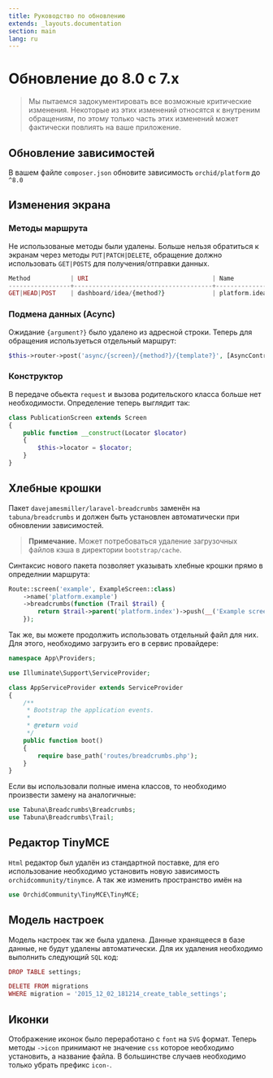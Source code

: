 ```yaml
---
title: Руководство по обновлению
extends: _layouts.documentation
section: main
lang: ru
---
```


# Обновление до 8.0 с 7.x


> Мы пытаемся задокументировать все возможные критические изменения. Некоторые из этих изменений относятся к внутреним обращениям, по этому только часть этих изменений может фактически повлиять на ваше приложение.

## Обновление зависимостей

В вашем файле `composer.json` обновите зависимость `orchid/platform` до `^8.0`



## Изменения экрана

### Методы маршрута

Не использованые методы были удалены.
Больше нельзя обратиться к экранам через методы `PUT|PATCH|DELETE`, 
обращение должно использовать `GET|POSTS` для получения/отправки данных.

```php
Method           | URI                                  | Name
-----------------+--------------------------------------+--------------
GET|HEAD|POST    | dashboard/idea/{method?}             | platform.idea
```


### Подмена данных (Acync)

Ожидание `{argument?}` было удалено из адресной строки.
Теперь для обращения используеться отдельный маршрут:

```php
$this->router->post('async/{screen}/{method?}/{template?}', [AsyncController::class, 'load'])->name('async');
```

### Конструктор 

В передаче обьекта `request` и вызова родительского класса больше нет необходимости. 
Определение теперь выглядит так:

```php
class PublicationScreen extends Screen
{
    public function __construct(Locator $locator)
    {
        $this->locator = $locator;
    }
}
```

## Хлебные крошки

Пакет `davejamesmiller/laravel-breadcrumbs` заменён на  `tabuna/breadcrumbs` 
и должен быть установлен автоматически при обновлении зависимостей.


> **Примечание.** Может потребоваться удаление загрузочных файлов кэша в директории `bootstrap/cache`.

Синтаксис нового пакета позволяет указывать хлебные крошки прямо в определнии маршрута:

```php
Route::screen('example', ExampleScreen::class)
    ->name('platform.example')
    ->breadcrumbs(function (Trail $trail) {
        return $trail->parent('platform.index')->push(__('Example screen'));
    });
```

Так же, вы можете продолжить использовать отдельный файл для них.
Для этого, необходимо загрузить его в сервис провайдере:

```php
namespace App\Providers;

use Illuminate\Support\ServiceProvider;

class AppServiceProvider extends ServiceProvider
{
    /**
     * Bootstrap the application events.
     *
     * @return void
     */
    public function boot()
    {
        require base_path('routes/breadcrumbs.php');
    }
}
```

Если вы использовали полные имена классов, то необходимо произвести замену на аналогичные:

```php
use Tabuna\Breadcrumbs\Breadcrumbs;
use Tabuna\Breadcrumbs\Trail;
```


## Редактор TinyMCE

`Html` редактор был удалён из стандартной поставке, для его использование необходимо установить новую зависимость `orchidcommunity/tinymce`.
А так же изменить пространство имён на 

```php
use OrchidCommunity\TinyMCE\TinyMCE;
```

## Модель настроек

Модель настроек так же была удалена. Данные хранящееся в базе данные, не будут удалены автоматически. 
Для их удаления необходимо выполнить следующий `SQL` код:

```php
DROP TABLE settings;

DELETE FROM migrations
WHERE migration = '2015_12_02_181214_create_table_settings';
```

## Иконки

Отображение иконок было переработано с `font` на `SVG` формат. 
Теперь методы `->icon` принимают не значение `css` которое необходимо установить, а название файла.
В большинстве случаев необходимо только убрать префикс `icon-`.



